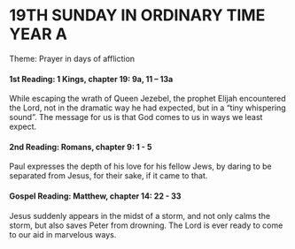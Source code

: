 # 19TH SUNDAY IN ORDINARY TIME YEAR A
Theme: Prayer in days of affliction

#### 1st Reading: 1 Kings, chapter 19: 9a, 11 – 13a

While escaping the wrath of Queen Jezebel, the prophet Elijah encountered the Lord, not in the dramatic way he had expected, but in a “tiny whispering sound”. The message for us is that God comes to us in ways we least expect.

#### 2nd Reading: Romans, chapter 9: 1 - 5

Paul expresses the depth of his love for his fellow Jews, by daring to be separated from Jesus, for their sake, if it came to that.

#### Gospel Reading: Matthew, chapter 14: 22 - 33

Jesus suddenly appears in the midst of a storm, and not only calms the storm, but also saves Peter from drowning. The Lord is ever ready to come to our aid in marvelous ways.